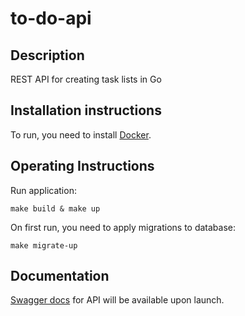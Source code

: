# to-do-api

Description
----------- 

REST API for creating task lists in Go
 
Installation instructions
--------------------------

To run, you need to install [Docker](https://docs.docker.com/).

Operating Instructions
-----------------------

Run application:

```
make build & make up
```

On first run, you need to apply migrations to database:

```
make migrate-up
```

Documentation
-------------

[Swagger docs](http://localhost:8080/swagger/index.html) for API will be available upon launch.
